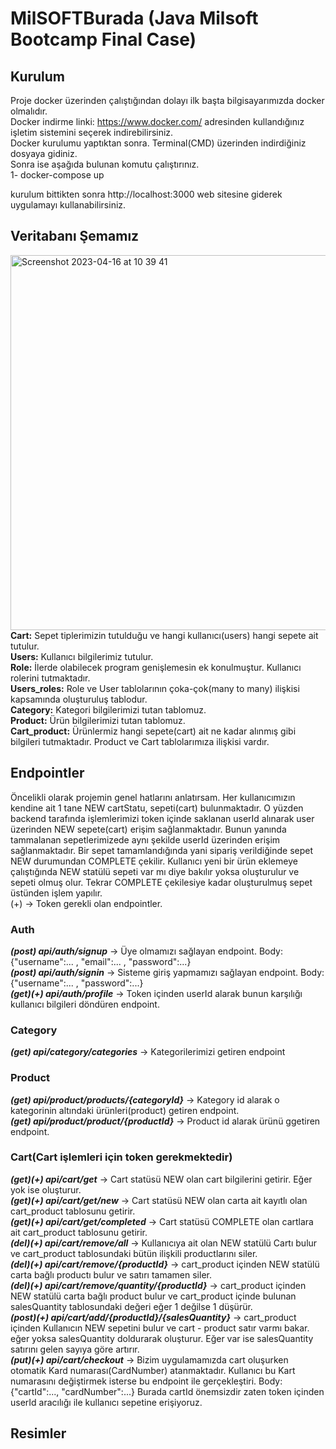 # MilSOFTBurada (Java Milsoft Bootcamp Final Case)

## Kurulum
Proje docker üzerinden çalıştığından dolayı ilk başta bilgisayarımızda docker olmalıdır. <br/>
Docker indirme linki: https://www.docker.com/ adresinden kullandığınız işletim sistemini seçerek indirebilirsiniz. <br/>
Docker kurulumu yaptıktan sonra. Terminal(CMD) üzerinden indirdiğiniz dosyaya gidiniz. <br/>
Sonra ise aşağıda bulunan komutu çalıştırınız. <br/>
1- docker-compose up    <br/>

kurulum bittikten sonra http://localhost:3000 web sitesine giderek uygulamayı kullanabilirsiniz. <br/>

## Veritabanı Şemamız
<img width="600" alt="Screenshot 2023-04-16 at 10 39 41" src="https://user-images.githubusercontent.com/45699509/232283395-78edc5f6-48cc-40a6-ad45-18c91c566751.png"> <br/>
**Cart:** Sepet tiplerimizin tutulduğu ve hangi kullanıcı(users) hangi sepete ait tutulur. <br/>
**Users:** Kullanıcı bilgilerimiz tutulur.  <br/>
**Role:** İlerde olabilecek program genişlemesin ek konulmuştur. Kullanıcı rolerini tutmaktadır.  <br/>
**Users_roles:** Role ve User tablolarının çoka-çok(many to many) ilişkisi kapsamında oluşturuluş tablodur. <br/>
**Category:** Kategori bilgilerimizi tutan tablomuz.  <br/>
**Product:** Ürün bilgilerimizi tutan tablomuz. <br/>
**Cart_product:** Ürünlermiz hangi sepete(cart) ait ne kadar alınmış gibi bilgileri tutmaktadır. Product ve Cart tablolarımıza ilişkisi vardır.   <br/>

## Endpointler
Öncelikli olarak projemin genel hatlarını anlatırsam. Her kullanıcımızın kendine ait 1 tane NEW cartStatu, sepeti(cart) bulunmaktadır. O yüzden backend tarafında işlemlerimizi token içinde saklanan userId alınarak user üzerinden NEW sepete(cart) erişim sağlanmaktadır. Bunun yanında tammalanan sepetlerimizede aynı şekilde userId üzerinden erişim sağlanmaktadır. Bir sepet tamamlandığında yani sipariş verildiğinde sepet NEW durumundan COMPLETE çekilir. Kullanıcı yeni bir ürün eklemeye çalıştığında NEW statülü sepeti var mı diye bakılır yoksa oluşturulur ve sepeti olmuş olur. Tekrar COMPLETE çekilesiye kadar oluşturulmuş sepet üstünden işlem yapılır. <br/>
(+) -> Token gerekli olan endpointler. <br/>

### Auth
***(post) api/auth/signup*** -> Üye olmamızı sağlayan endpoint. Body: {"username":... , "email":... , "password":...} <br/>
***(post) api/auth/signin*** -> Sisteme giriş yapmamızı sağlayan endpoint. Body: {"username":... , "password":...} <br/>
***(get)(+) api/auth/profile*** -> Token içinden userId alarak bunun karşılığı kullanıcı bilgileri döndüren endpoint. <br/>

### Category
***(get) api/category/categories*** -> Kategorilerimizi getiren endpoint <br/>

### Product
***(get) api/product/products/{categoryId}*** -> Kategory id alarak o kategorinin altındaki ürünleri(product) getiren endpoint. <br/>
***(get) api/product/product/{productId}*** -> Product id alarak ürünü ggetiren endpoint. <br/>

### Cart(Cart işlemleri için token gerekmektedir)
***(get)(+) api/cart/get*** -> Cart statüsü NEW olan cart bilgilerini getirir. Eğer yok ise oluşturur. <br/>
***(get)(+) api/cart/get/new*** -> Cart statüsü NEW olan carta ait kayıtlı olan cart_product tablosunu getirir. <br/>
***(get)(+) api/cart/get/completed*** -> Cart statüsü COMPLETE olan cartlara ait cart_product tablosunu getirir. <br/>
***(del)(+) api/cart/remove/all*** -> Kullanıcıya ait olan NEW statülü Cartı bulur ve cart_product tablosundaki bütün ilişkili productlarını siler. <br/>
***(del)(+) api/cart/remove/{productId}*** -> cart_product içinden NEW statülü carta bağlı productı bulur ve satırı tamamen siler. <br/>
***(del)(+) api/cart/remove/quantity/{productId}*** -> cart_product içinden NEW statülü carta bağlı product bulur ve cart_product içinde bulunan salesQuantity tablosundaki değeri eğer 1 değilse 1 düşürür. <br/>
***(post)(+) api/cart/add/{productId}/{salesQuantity}*** -> cart_product içinden Kullanıcın NEW sepetini bulur ve cart - product satır varmı bakar. eğer yoksa salesQuantity doldurarak oluşturur. Eğer var ise salesQuantity satırını gelen sayıya göre artırır. <br/>
***(put)(+) api/cart/checkout*** -> Bizim uygulamamızda cart oluşurken otomatik Kard numarası(CardNumber) atanmaktadır. Kullanıcı bu Kart numarasını değiştirmek isterse bu endpoint ile gerçekleştiri. Body: {"cartId":..., "cardNumber":...} Burada cartId önemsizdir zaten token içinden userId aracılığı ile kullanıcı sepetine erişiyoruz. <br/>
 
## Resimler












